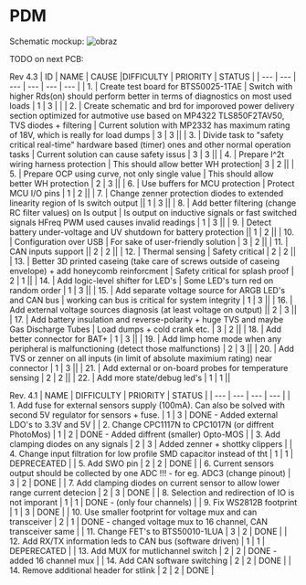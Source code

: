 # PDM

Schematic mockup:
![obraz](https://github.com/PGRacing/PDM/assets/78111197/ae750abc-0e28-4523-a7b9-82eb0c457f79)

TODO on next PCB:

Rev 4.3
| ID | NAME | CAUSE |DIFFICULTY | PRIORITY | STATUS |
| --- | --- | --- | --- | --- | --- |
| 1. | Create test board for BTS50025-1TAE | Switch with higher Rds(on) should perform better in terms of diagnostics on most used loads | 1 | 3 | | 
| 2. | Create schematic and brd for imporoved power delivery section optimized for autmotive use based on MP4322 TLS850F2TAV50, TVS diodes + filtering | Current solution with MP2332 has maximum rating of 18V, which is really for load dumps | 3 | 3 || 
| 3. | Divide task to "safety critical real-time" hardware based (timer) ones and other normal operation tasks | Current solution can cause safety issus | 3 | 3 || 
| 4. | Prepare I^2t wiring harness protection | This should allow better WH protection| 3 | 2 || 
| 5. | Prepare OCP using curve, not only single value | This should allow better WH protection | 2 | 3 || 
| 6. | Use buffers for MCU protection | Protect MCU I/O pins | 1 | 2 || 
| 7. | Change zenner protection diodes to extended linearity region of Is switch output || 1 | 3 || 
| 8. | Add better filtering (change RC filter values) on Is output | Is output on inductive signals or fast switched signals HFreq PWM used causes invalid readings | 1 | 3 || 
| 9. | Detect battery under-voltage and UV shutdown for battery protection || 1 | 2 || 
| 10. | Configuration over USB | For sake of user-friendly solution | 3 | 2 || 
| 11. | CAN inputs support || 2 | 2 || 
| 12. | Thermal sensing | Safety critical | 2 | 2 || 
| 13. | Better 3D printed caseing (take care of screws outside of caseing envelope) + add honeycomb reinforcment | Safety critical for splash proof | 2 | 1 || 
| 14. | Add logic-level shifter for LED's | Some LED's turn red on random order | 1 | 3 || 
| 15. | Add separate voltage source for ARGB LED's and CAN bus | working can bus is critical for system integrity | 1 | 3 || 
| 16. | Add external voltage sources diagnosis (at least voltage on output) || 2 | 3 || 
| 17. | Add battery insulation and reverse-polarity + huge TVS and maybe Gas Discharge Tubes | Load dumps + cold crank etc. | 3 | 2 || 
| 18. | Add better connector for BAT+ | 1 | 3 || 
| 19. | Add limp home mode when any peripheral is malfunctioning (detect those malfunctions) | 2 | 3 || 
| 20. | Add TVS or zenner on all inputs (in limit of absolute maximium rating) near connector | 1 | 3 || 
| 21. | Add external or on-board probes for temperature sensing | 2 | 2 || 
| 22. | Add more state/debug led's | 1 | 1 || 

Rev. 4.1
| NAME | DIFFICULTY | PRIORITY | STATUS |
| --- | --- | --- | --- |
| 1. Add fuse for external sensors supply (100mA). Can also be solved with second 5V regulator for sensors + fuse. | 1 | 3 | DONE - Added external LDO's to 3.3V and 5V |
| 2. Change CPC1117N to CPC1017N (or diffrent PhotoMos) | 1 | 2 | DONE - Added diffrent (smaller) Opto-MOS |
| 3. Add clamping diodes on any signals | 2 | 3 | Added zenner + shottky clippers |
| 4. Change input filtration for low profile SMD capacitor instead of tht | 1 | 1 | DEPRECEATED  |
| 5. Add SWO pin | 2 | 2 | DONE |
| 6. Current sensors output should be collected by one ADC !!! - for eg. ADC3 (change pinout) | 3 | 2 | DONE |
| 7. Add clamping diodes on current sensor to allow lower range current detecion | 2 | 3 | DONE |
| 8. Selection and redirection of IO is not imporant | 1 | 1 | DONE - (only four channels) |
| 9. Fix WS2812B footprint | 1 | 3 | DONE |
| 10. Use smaller footprint for voltage mux and can transceiver | 2 | 1 | DONE - changed voltage mux to 16 channel, CAN transceiver same |
| 11. Change FET's to BTS50010-1LUA | 3 | 2 |  DONE |
| 12. Add RX/TX information leds to CAN bus (software driven) | 1 | 1 | DEPERECATED |
| 13. Add MUX for mutlichannel switch | 2 | 2 | DONE - added 16 channel mux |
| 14. Add CAN software switching | 2 | 2 | DONE |
| 14. Remove additional header for stlink | 2 | 2 | DONE |

